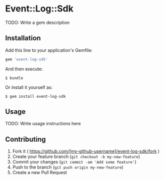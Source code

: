 # Event::Log::Sdk

TODO: Write a gem description

## Installation

Add this line to your application's Gemfile:

```ruby
gem 'event-log-sdk'
```

And then execute:

    $ bundle

Or install it yourself as:

    $ gem install event-log-sdk

## Usage

TODO: Write usage instructions here

## Contributing

1. Fork it ( https://github.com/[my-github-username]/event-log-sdk/fork )
2. Create your feature branch (`git checkout -b my-new-feature`)
3. Commit your changes (`git commit -am 'Add some feature'`)
4. Push to the branch (`git push origin my-new-feature`)
5. Create a new Pull Request
